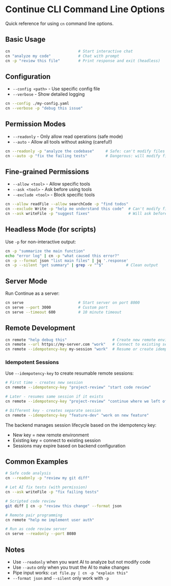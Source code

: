 # Continue CLI Command Line Options

Quick reference for using `cn` command line options.

## Basic Usage

```bash
cn                              # Start interactive chat
cn "analyze my code"            # Chat with prompt
cn -p "review this file"        # Print response and exit (headless)
```

## Configuration

- `--config <path>` - Use specific config file
- `--verbose` - Show detailed logging

```bash
cn --config ./my-config.yaml
cn --verbose -p "debug this issue"
```

## Permission Modes

- `--readonly` - Only allow read operations (safe mode)
- `--auto` - Allow all tools without asking (careful!)

```bash
cn --readonly -p "analyze the codebase"     # Safe: can't modify files
cn --auto -p "fix the failing tests"        # Dangerous: will modify files
```

## Fine-grained Permissions

- `--allow <tool>` - Allow specific tools
- `--ask <tool>` - Ask before using tools  
- `--exclude <tool>` - Block specific tools

```bash
cn --allow readFile --allow searchCode -p "find todos"
cn --exclude Write -p "help me understand this code"  # Can't modify files
cn --ask writeFile -p "suggest fixes"                 # Will ask before writing
```

## Headless Mode (for scripts)

Use `-p` for non-interactive output:

```bash
cn -p "summarize the main function"
echo "error log" | cn -p "what caused this error?"
cn -p --format json "list main files" | jq '.response'
cn -p --silent "get summary" | grep -v "^$"          # Clean output
```

## Server Mode

Run Continue as a server:

```bash
cn serve                        # Start server on port 8000
cn serve --port 3000            # Custom port
cn serve --timeout 600          # 10 minute timeout
```

## Remote Development

```bash
cn remote "help debug this"                    # Create new remote environment  
cn remote --url https://my-server.com "work"   # Connect to existing server
cn remote --idempotency-key my-session "work"  # Resume or create idempotent session
```

### Idempotent Sessions

Use `--idempotency-key` to create resumable remote sessions:

```bash
# First time - creates new session
cn remote --idempotency-key "project-review" "start code review"

# Later - resumes same session if it exists
cn remote --idempotency-key "project-review" "continue where we left off"

# Different key - creates separate session
cn remote --idempotency-key "feature-dev" "work on new feature"
```

The backend manages session lifecycle based on the idempotency key:
- New key = new remote environment
- Existing key = connect to existing session
- Sessions may expire based on backend configuration

## Common Examples

```bash
# Safe code analysis
cn --readonly -p "review my git diff"

# Let AI fix tests (with permission)
cn --ask writeFile -p "fix failing tests"

# Scripted code review
git diff | cn -p "review this change" --format json

# Remote pair programming
cn remote "help me implement user auth"

# Run as code review server
cn serve --readonly --port 8080
```

## Notes

- Use `--readonly` when you want AI to analyze but not modify code
- Use `--auto` only when you trust the AI to make changes
- Pipe input works: `cat file.py | cn -p "explain this"`
- `--format json` and `--silent` only work with `-p`